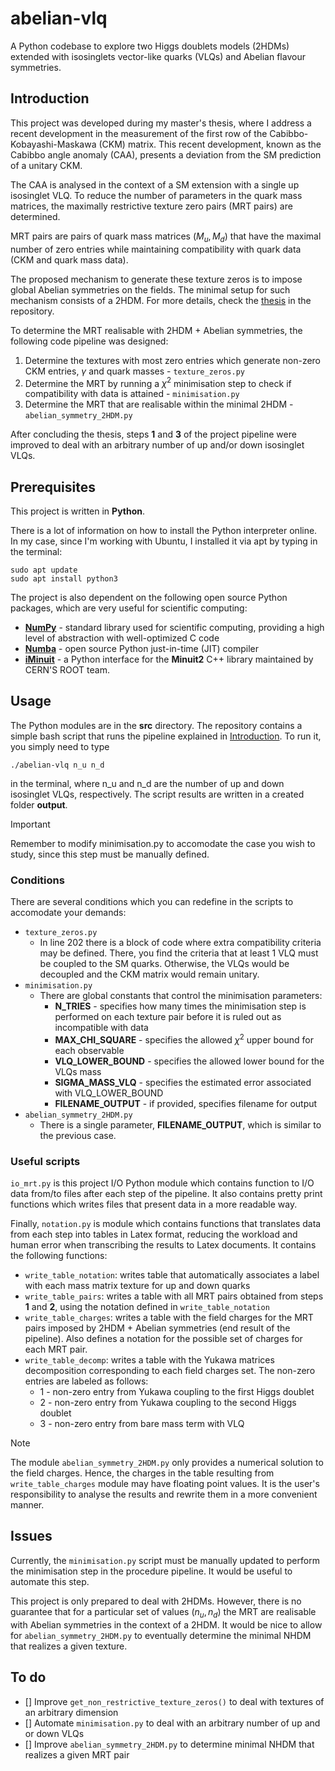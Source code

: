 # abelian-vlq

A Python codebase to explore two Higgs doublets models (2HDMs) extended with isosinglets vector-like quarks (VLQs) and Abelian flavour symmetries.

## Introduction

This project was developed during my master's thesis, where I address a recent development in the measurement of the first row of the Cabibbo-Kobayashi-Maskawa (CKM) matrix. This
recent development, known as the Cabibbo angle anomaly (CAA), presents a deviation from the SM prediction of a unitary CKM. 

The CAA is analysed in the context of a SM extension with a single up isosinglet VLQ. To reduce the number of parameters in the 
quark mass matrices, the maximally restrictive texture zero pairs (MRT pairs) are determined.

MRT pairs are pairs of quark mass matrices
$(M_u, M_d)$ that have the maximal number of zero entries while maintaining compatibility with quark data (CKM and quark mass data).

The proposed mechanism to generate these texture zeros is to impose global Abelian symmetries on the fields.
The minimal setup for such mechanism consists of a 2HDM. For more details, check the [thesis](Thesis.pdf) in the repository.

To determine the MRT realisable with 2HDM + Abelian symmetries, the following code pipeline was designed:

1. Determine the textures with most zero entries which generate non-zero CKM entries, $\gamma$ and quark masses - `texture_zeros.py`
2. Determine the MRT by running a $\chi^2$ minimisation step to check if compatibility with data is attained - `minimisation.py`
3. Determine the MRT that are realisable within the minimal 2HDM - `abelian_symmetry_2HDM.py`

After concluding the thesis, steps **1** and **3** of the project pipeline were improved to deal with an arbitrary number of up and/or down isosinglet VLQs.

## Prerequisites

This project is written in **Python**.

There is a lot of information on
how to install the Python interpreter online. In my case, since I'm working with Ubuntu, I installed it via apt by typing in the terminal:

```
sudo apt update
sudo apt install python3
```

The project is also dependent on the following open source Python packages, which are very useful for scientific computing:

- [**NumPy**](https://numpy.org/install/) - standard library used for scientific computing, providing a high level of abstraction with well-optimized C code
- [**Numba**](https://numba.readthedocs.io/en/stable/user/installing.html) - open source Python just-in-time (JIT) compiler
- [**iMinuit**](https://scikit-hep.org/iminuit/install.html) - a Python interface for the **Minuit2** C++ library maintained by CERN'S ROOT team.

## Usage

The Python modules are in the **src** directory. The repository contains a simple bash script that runs the pipeline explained in [Introduction](#Introduction).
To run it, you simply need to type

`./abelian-vlq n_u n_d`

in the terminal, where n_u and n_d are the number of up and down isosinglet VLQs, respectively. The script results are written in a created folder **output**.

> [!IMPORTANT]
> Remember to modify minimisation.py to accomodate the case you wish to study, since this step must be manually defined.

### Conditions

There are several conditions which you can redefine in the scripts to accomodate your demands: 

- `texture_zeros.py`
    - In line 202 there is a block of code where extra compatibility criteria may be defined.
    There, you find the criteria that at least 1 VLQ must be coupled to the SM quarks. Otherwise, the VLQs would be decoupled and the CKM matrix would remain unitary.
- `minimisation.py`
    - There are global constants that control the minimisation parameters:
        - **N_TRIES** - specifies how many times the minimisation step is performed on each texture pair before it is ruled out as incompatible with data
        - **MAX_CHI_SQUARE** - specifies the allowed $\chi^2$ upper bound for each observable
        - **VLQ_LOWER_BOUND** - specifies the allowed lower bound for the VLQs mass
        - **SIGMA_MASS_VLQ** - specifies the estimated error associated with VLQ_LOWER_BOUND
        - **FILENAME_OUTPUT** - if provided, specifies filename for output
- `abelian_symmetry_2HDM.py`
    - There is a single parameter, **FILENAME_OUTPUT**, which is similar to the previous case.

### Useful scripts

`io_mrt.py` is this project I/O Python module which contains function to I/O data from/to files after each step of the pipeline. It also contains pretty print functions which writes files that present data in a more readable way.

Finally, `notation.py` is module which contains functions that translates data from each step into tables in Latex format, reducing the workload and human error when transcribing the results to Latex documents. It contains the following functions:

- `write_table_notation`: writes table that automatically associates a label with each mass matrix texture for up and down quarks 
- `write_table_pairs`: writes a table with all MRT pairs obtained from steps **1** and **2**, using the notation defined in `write_table_notation`
- `write_table_charges`: writes a table with the field charges for the MRT pairs imposed by 2HDM + Abelian symmetries (end result of the pipeline). Also defines a notation for the possible set of charges for each MRT pair.
- `write_table_decomp`: writes a table with the Yukawa matrices decomposition corresponding to each field charges set. The non-zero entries are labeled as follows:
    - 1 - non-zero entry from Yukawa coupling to the first Higgs doublet
    - 2 - non-zero entry from Yukawa coupling to the second Higgs doublet
    - 3 - non-zero entry from bare mass term with VLQ

> [!NOTE]
> The module `abelian_symmetry_2HDM.py` only provides a numerical solution to the field charges. Hence, the charges in the table resulting from `write_table_charges` module may have floating point values. It is the user's responsibility to analyse the results and rewrite them in a more convenient manner.

## Issues

Currently, the `minimisation.py` script must be manually updated to perform the minimisation step in the procedure pipeline. It would be useful to automate this step.

This project is only prepared to deal with 2HDMs. However, there is no guarantee that for a particular set of values $(n_u, n_d)$ the MRT are realisable
with Abelian symmetries in the context of a 2HDM. It would be nice to allow for `abelian_symmetry_2HDM.py` to eventually determine the minimal NHDM that realizes a given texture.

## To do

- [] Improve `get_non_restrictive_texture_zeros()` to deal with textures of an arbitrary dimension
- [] Automate `minimisation.py` to deal with an arbitrary number of up and or down VLQs
- [] Improve `abelian_symmetry_2HDM.py` to determine minimal NHDM that realizes a given MRT pair
